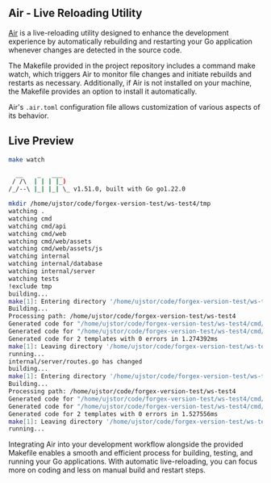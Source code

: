 ## Air - Live Reloading Utility

[Air](https://github.com/cosmtrek/air) is a live-reloading utility designed to enhance the development experience by automatically rebuilding and restarting your Go application whenever changes are detected in the source code.

The Makefile provided in the project repository includes a command make watch, which triggers Air to monitor file changes and initiate rebuilds and restarts as necessary. Additionally, if Air is not installed on your machine, the Makefile provides an option to install it automatically.

Air's `.air.toml` configuration file allows customization of various aspects of its behavior.

## Live Preview

```bash
make watch

  __    _   ___  
 / /\  | | | |_) 
/_/--\ |_| |_| \_ v1.51.0, built with Go go1.22.0

mkdir /home/ujstor/code/forgex-version-test/ws-test4/tmp
watching .
watching cmd
watching cmd/api
watching cmd/web
watching cmd/web/assets
watching cmd/web/assets/js
watching internal
watching internal/database
watching internal/server
watching tests
!exclude tmp
building...
make[1]: Entering directory '/home/ujstor/code/forgex-version-test/ws-test4'
Building...
Processing path: /home/ujstor/code/forgex-version-test/ws-test4
Generated code for "/home/ujstor/code/forgex-version-test/ws-test4/cmd/web/base.templ" in 914.556µs
Generated code for "/home/ujstor/code/forgex-version-test/ws-test4/cmd/web/hello.templ" in 963.157µs
Generated code for 2 templates with 0 errors in 1.274392ms
make[1]: Leaving directory '/home/ujstor/code/forgex-version-test/ws-test4'
running...
internal/server/routes.go has changed
building...
make[1]: Entering directory '/home/ujstor/code/forgex-version-test/ws-test4'
Building...
Processing path: /home/ujstor/code/forgex-version-test/ws-test4
Generated code for "/home/ujstor/code/forgex-version-test/ws-test4/cmd/web/base.templ" in 907.426µs
Generated code for "/home/ujstor/code/forgex-version-test/ws-test4/cmd/web/hello.templ" in 1.16142ms
Generated code for 2 templates with 0 errors in 1.527556ms
make[1]: Leaving directory '/home/ujstor/code/forgex-version-test/ws-test4'
running...
```

Integrating Air into your development workflow alongside the provided Makefile enables a smooth and efficient process for building, testing, and running your Go applications. With automatic live-reloading, you can focus more on coding and less on manual build and restart steps.
